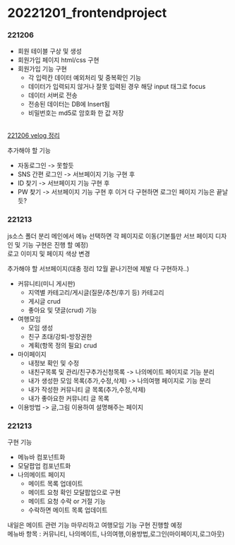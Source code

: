 # 20221201_frontendproject

### 221206
- 회원 테이블 구상 및 생성
- 회원가입 페이지 html/css 구현
- 회원가입 기능 구현
    - 각 입력칸 데이터 예외처리 및 중복확인 기능
    - 데이터가 입력되지 않거나 잘못 입력된 경우 해당 input 태그로 focus
    - 데이터 서버로 전송
    - 전송된 데이터는 DB에 Insert됨
    - 비밀번호는 md5로 암호화 한 값 저장
 
<br/>[221206 velog 정리](https://velog.io/@lhj9520/221206-%ED%94%84%EC%97%946-%ED%8F%AC%ED%8A%B8%ED%8F%B4%EB%A6%AC%EC%98%A4-%ED%94%84%EB%A1%9C%EC%A0%9D%ED%8A%B82)

추가해야 할 기능
- 자동로그인 -> 못할듯
- SNS 간편 로그인 -> 서브페이지 기능 구현 후
- ID 찾기 -> 서브페이지 기능 구현 후
- PW 찾기 -> 서브페이지 기능 구현 후
이거 다 구현하면 로그인 페이지 기능은 끝날듯?

### 221213
js소스 폴더 분리
메인에서 메뉴 선택하면 각 페이지로 이동(기본틀만 서브 페이지 디자인 및 기능 구현은 진행 할 예정)<br/>
로고 이미지 및 페이지 색상 변경

추가해야 할 서브페이지(대충 정리 12월 끝나기전에 제발 다 구현하자..)
- 커뮤니티(미니 게시판)
    - 지역별 카테고리/게시글(질문/추천/후기 등) 카테고리
    - 게시글 crud
    - 좋아요 및 댓글(crud) 기능
- 여행모임
    - 모임 생성
    - 친구 초대/강퇴-방장권한
    - 계획(항목 정의 필요) crud
- 마이페이지
    - 내정보 확인 및 수정
    - 내친구목록 및 관리/친구추가신청목록 -> 나의메이트 페이지로 기능 분리
    - 내가 생성한 모임 목록(추가,수정,삭제)  -> 나의여행 페이지로 기능 분리
    - 내가 작성한 커뮤니티 글 목록(추가,수정,삭제)
    - 내가 좋아요한 커뮤니티 글 목록
- 이용방법 -> 글,그림 이용하여 설명해주는 페이지


### 221213
구현 기능
- 메뉴바 컴포넌트화
- 모달팝업 컴포넌트화
- 나의메이트 페이지
    - 메이트 목록 업데이트
    - 메이트 요청 확인 모달팝업으로 구현
    - 메이트 요청 수락 or 거절 기능
    - 수락하면 메이트 목록 업데이트
    
내일은 메이트 관련 기능 마무리하고 여행모임 기능 구현 진행할 예정<br/>
메뉴바 항목 : 커뮤니티, 나의메이트, 나의여행,이용방법,로그인(마이페이지,로그아웃)<br/>

